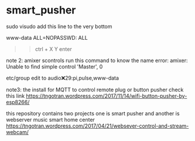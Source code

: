 # smart_pusher
sudo visudo
add this line to the very bottom

www-data ALL=NOPASSWD: ALL


>> ctrl + X
>> Y
>> enter


note 2: amixer scontrols 
run this command to know the name
error: amixer: Unable to find simple control 'Master', 0

etc/group
edit to audio:x:29:pi,pulse,www-data

note3: the install for MQTT to control remote plug or button pusher check this link
https://tngotran.wordpress.com/2017/11/14/wifi-button-pusher-by-esp8266/

this repository contains two projects one is smart pusher and another is webserver music smart home center
https://tngotran.wordpress.com/2017/04/21/websever-control-and-stream-webcam/
